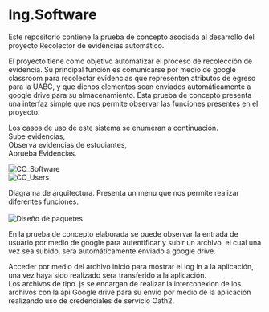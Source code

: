 # Ing.Software
Este repositorio contiene la prueba de concepto asociada al desarrollo del proyecto Recolector de evidencias automático.

El proyecto tiene como objetivo automatizar el proceso de recolección de evidencia. Su principal función es comunicarse 
por medio de google classroom para recolectar evidencias que representen atributos de egreso para la UABC, y que dichos elementos
sean enviados automáticamente a google drive para su almacenamiento. Esta prueba de concepto presenta una interfaz simple que nos permite observar las funciones presentes en el proyecto.

Los casos de uso de este sistema se enumeran a continuación. <br>
Sube evidencias,<br>
Observa evidencias de estudiantes,<br>
Aprueba Evidencias. <br>

![CO_Software](https://user-images.githubusercontent.com/108480609/188494494-98f80f16-deae-4ede-a132-210f5d715a83.png)
<br>![CO_Users](https://user-images.githubusercontent.com/108480609/188494497-216a8004-7159-4234-bf26-f195a3b76a8e.png)

Diagrama de arquitectura. Presenta un menu que nos permite realizar diferentes funciones.<br>
<br>![Diseño de paquetes](https://user-images.githubusercontent.com/108480609/188494498-fcceb954-c6e6-4c1b-9ac4-c459a3012b05.png)

En la prueba de concepto elaborada se puede observar la entrada de usuario por medio de google para autentificar y subir un archivo, el cual una vez sea subido, sera automáticamente enviado a google drive.

Acceder por medio del archivo inicio para mostrar el log in a la aplicación, una vez haya sido realizado sera transferido a la aplicación.
<br>
Los archivos de tipo .js se encargan de realizar la interconexion de los archivos con la api Google drive para su envio por medio de la aplicación realizando uso de credenciales de servicio Oath2.

